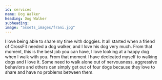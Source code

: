```yaml
---
id: services
name: Dog Walker
heading: Dog Walker
subheading:
image: "assets_images/frani.jpg"
---
```




I love being able to share my time with doggies. It all started when a friend of CrossFit needed a dog walker, and I love his dog very much. From that moment, this is the best job you can have, I love looking at a happy dog ​​when I walk with you. From that moment I have dedicated myself to walking dogs and I love it. Some need to walk alone out of nervousness, aggressive behaviors and others can simply get out of four dogs because they love to share and have no problems between them.
